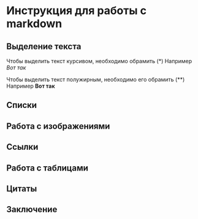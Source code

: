 # Инструкция для работы с markdown

## Выделение текста

Чтобы выделить текст курсивом, необходимо обрамить (*)
Например *Вот так*

Чтобы выделить текст полужирным, необходимо его обрамить (**)
Например **Вот так**
## Списки

## Работа с изображениями

## Ссылки

## Работа с таблицами

## Цитаты

## Заключение